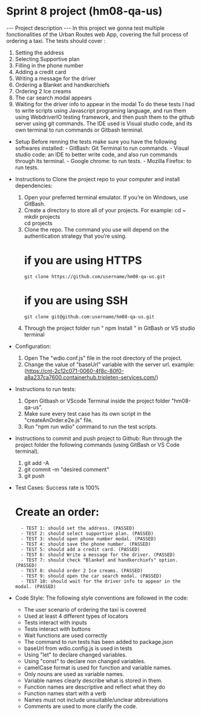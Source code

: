 # Sprint 8 project (hm08-qa-us)

--- Project description ---
In this project we gonna test multiple fonctionalities of the Urban Routes web App, covering the full process of ordering a taxi. 
The tests should cover :
1. Setting the address
2. Selecting Supportive plan
3. Filling in the phone number
4. Adding a credit card
5. Writing a message for the driver
6. Ordering a Blanket and handkerchiefs
7. Ordering 2 Ice creams
8. The car search modal appears
9. Waiting for the driver info to appear in the modal
To do these tests I had to write scripts using Javascript programing language, and run them using WebdriverIO testing framework, and then push them to the github server using git commands.
The IDE used is Visual studio code, and its own terminal to run commands or Gitbash terminal.

+ Setup
    Before renning the tests make sure you have the following softwares installed:
        - GitBash: Git Terminal to run commands.
        - Visual studio code: an IDE to better write code, and also run commands through its terminal.
        - Google chrome: to run tests.
        - Mozilla Firefox: to run tests.

+ Instructions to Clone the project repo to your computer and install dependencies:
    1. Open your preferred terminal emulator. If you’re on Windows, use GitBash.
    2. Create a directory to store all of your projects. For example:
        cd ~               
        mkdir projects     
        cd projects
    3.  Clone the repo. The command you use will depend on the authentication strategy that you’re using.
        # if you are using HTTPS
            git clone https://github.com/username/hm08-qa-us.git
        # if you are using SSH
            git clone git@github.com:username/hm08-qa-us.git
    4. Through the project folder run " npm Install " in GitBash or VS studio terminal

+ Configuration:
    1. Open The "wdio.conf.js" file in the root directory of the project.
    2. Change the value of "baseUrl" variable with the server url. example:(https://cnt-2c12c071-0060-4f8c-80f0-a8a237ca7600.containerhub.tripleten-services.com/)

+ Instructions to run tests:
    1. Open Gitbash or VScode Terminal inside the project folder "hm08-qa-us".
    2. Make sure every test case has its own script in the "createAnOrder.e2e.js" file.
    3. Run "npm run wdio" command to run the test scripts.

+ Instructions to commit and push project to Github:
    Run through the project folder the following commands (using GitBash or VS Code terminal).
    1. git add -A
    2. git commit -m "desired comment"
    3. git push

+ Test Cases:
    Success rate is 100%
    # Create an order:
        - TEST 1: should set the address. (PASSED)
        - TEST 2: should select supportive plan. (PASSED)
        - TEST 3: should open phone number modal. (PASSED)
        - TEST 4: should save the phone number. (PASSED)
        - TEST 5: should add a credit card. (PASSED)
        - TEST 6: should Write a message for the driver. (PASSED)
        - TEST 7: should check "Blanket and handkerchiefs" option. (PASSED)
        - TEST 8: should order 2 Ice creams. (PASSED)
        - TEST 9: should open the car search modal. (PASSED)
        - TEST 10: should wait for the driver info to appear in the modal. (PASSED)

+ Code Style:
    The following style conventions are followed in the code:
    - The user scenario of ordering the taxi is covered
    - Used at least 4 different types of locators
    - Tests interact with inputs
    - Tests interact with buttons
    - Wait functions are used correctly
    - The command to run tests has been added to package.json
    - baseUrl from wdio.config.js is used in tests
    - Using "let" to declare changed variables.
    - Using "const" to declare non changed variables.
    - camelCase format is used for function and variable names.
    - Only nouns are used as variable names.
    - Variable names clearly describe what is stored in them.
    - Function names are descriptive and reflect what they do
    - Function names start with a verb
    - Names must not include unsuitable/unclear abbreviations
    - Comments are used to more clarify the code.